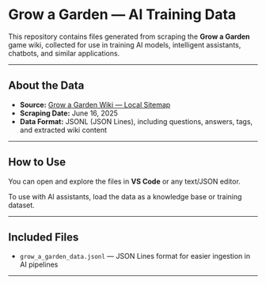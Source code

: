 # Grow a Garden — AI Training Data

This repository contains files generated from scraping the **Grow a Garden** game wiki, collected for use in training AI models, intelligent assistants, chatbots, and similar applications.

---

## About the Data

- **Source:** [Grow a Garden Wiki — Local Sitemap](https://growagarden.fandom.com/wiki/Local_Sitemap)  
- **Scraping Date:** June 16, 2025  
- **Data Format:** JSONL (JSON Lines), including questions, answers, tags, and extracted wiki content  

---

## How to Use

You can open and explore the files in **VS Code** or any text/JSON editor.

To use with AI assistants, load the data as a knowledge base or training dataset.

---

## Included Files


- `grow_a_garden_data.jsonl` — JSON Lines format for easier ingestion in AI pipelines

---
